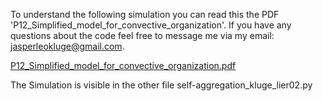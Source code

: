To understand the following simulation you can read this the PDF 'P12_Simplified_model_for_convective_organization'. If you have any questions about the code feel free to message me via my email: jasperleokluge@gmail.com.

[P12_Simplified_model_for_convective_organization.pdf](https://github.com/user-attachments/files/20109088/P12_Simplified_model_for_convective_organization.pdf)

The Simulation is visible in the other file self-aggregation_kluge_lier02.py 
